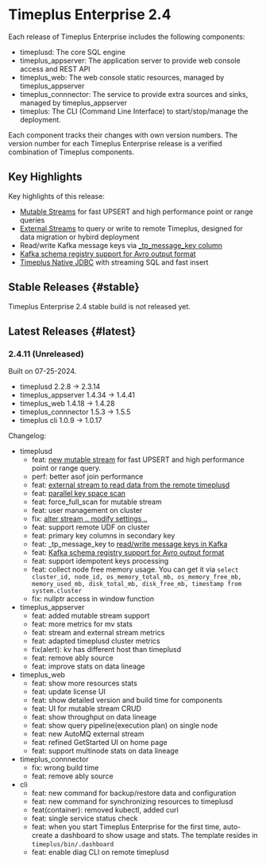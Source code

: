 # Timeplus Enterprise 2.4

Each release of Timeplus Enterprise includes the following components:

- timeplusd: The core SQL engine
- timeplus_appserver: The application server to provide web console access and REST API
- timeplus_web: The web console static resources, managed by timeplus_appserver
- timeplus_connnector: The service to provide extra sources and sinks, managed by timeplus_appserver
- timeplus: The CLI (Command Line Interface) to start/stop/manage the deployment.

Each component tracks their changes with own version numbers. The version number for each Timeplus Enterprise release is a verified combination of Timeplus components.

## Key Highlights

Key highlights of this release:

- [Mutable Streams](mutable-stream) for fast UPSERT and high performance point or range queries
- [External Streams](timeplus-external-stream) to query or write to remote Timeplus, designed for data migration or hybird deployment
- Read/write Kafka message keys via [_tp_message_key column](proton-kafka#messagekey)
- [Kafka schema registry support for Avro output format](proton-schema-registry#write)
- [Timeplus Native JDBC](jdbc) with streaming SQL and fast insert

## Stable Releases {#stable}

Timeplus Enterprise 2.4 stable build is not released yet.

## Latest Releases {#latest}

### 2.4.11 (Unreleased)

Built on 07-25-2024.

- timeplusd 2.2.8 -> 2.3.14
- timeplus_appserver 1.4.34 -> 1.4.41
- timeplus_web 1.4.18 -> 1.4.28
- timeplus_connnector 1.5.3 -> 1.5.5
- timeplus cli 1.0.9 -> 1.0.17

Changelog:

- timeplusd
  - feat: [new mutable stream](mutable-stream) for fast UPSERT and high performance point or range query.
  - perf: better asof join performance
  - feat: [external stream to read data from the remote timeplusd](timeplus-external-stream)
  - feat: [parallel key space scan](mutable-stream#key_space_full_scan_threads)
  - feat: force_full_scan for mutable stream
  - feat: user management on cluster
  - fix: [alter stream .. modify settings ..](sql-alter-stream#stream_ttl)
  - feat: support remote UDF on cluster
  - feat: primary key columns in secondary key
  - feat: _tp_message_key to [read/write message keys in Kafka](proton-kafka#messagekey)
  - feat: [Kafka schema registry support for Avro output format](proton-schema-registry#write)
  - feat: support idempotent keys processing
  - feat: collect node free memory usage. You can get it via `select cluster_id, node_id, os_memory_total_mb, os_memory_free_mb, memory_used_mb, disk_total_mb, disk_free_mb, timestamp from system.cluster`
  - fix: nullptr access in window function
- timeplus_appserver
  - feat: added mutable stream support
  - feat: more metrics for mv stats
  - feat: stream and external stream metrics
  - feat: adapted timeplusd cluster metrics
  - fix(alert): kv has different host than timeplusd
  - feat: remove ably source
  - feat: improve stats on data lineage
- timeplus_web
  - feat: show more resources stats
  - feat: update license UI
  - feat: show detailed version and build time for components
  - feat: UI for mutable stream CRUD
  - feat: show throughput on data lineage
  - feat: show query pipeline(execution plan) on single node
  - feat: new AutoMQ external stream
  - feat: refined GetStarted UI on home page
  - feat: support multinode stats on data lineage
- timeplus_connnector
  - fix: wrong build time
  - feat: remove ably source
- cli
  - feat: new command for backup/restore data and configuration
  - feat: new command for synchronizing resources to timeplusd
  - feat(container): removed kubectl, added curl
  - feat: single service status check
  - feat: when you start Timeplus Enterprise for the first time, auto-create a dashboard to show usage and stats. The template resides in `timeplus/bin/.dashboard`
  - feat: enable diag CLI on remote timeplusd
